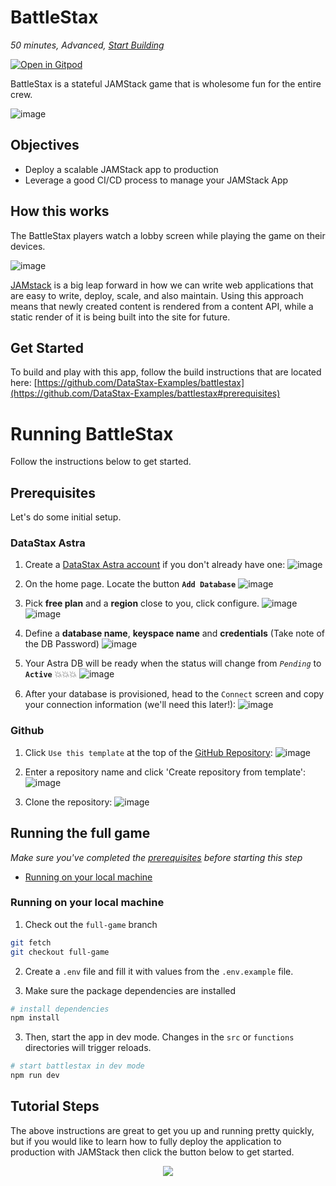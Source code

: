 <!--- STARTEXCLUDE --->
# BattleStax 
*50 minutes, Advanced, [Start Building](https://github.com/DataStax-Examples/battlestax#prerequisites)*

[![Open in Gitpod](https://gitpod.io/button/open-in-gitpod.svg)](https://gitpod.io/from-referrer/)

BattleStax is a stateful JAMStack game that is wholesome fun for the entire crew.
<!--- ENDEXCLUDE --->

![image](https://raw.githubusercontent.com/DataStax-Examples/battlestax/master/tutorial/battlestax.png)


## Objectives
* Deploy a scalable JAMStack app to production
* Leverage a good CI/CD process to manage your JAMStack App
  
## How this works
The BattleStax players watch a lobby screen while playing the game on their devices.


![image](https://raw.githubusercontent.com/DataStax-Examples/battlestax/master/tutorial/architecture1.png)


[JAMstack](https://jamstack.org/) is a big leap forward in how we can write web applications that are easy to write, deploy, scale, and also maintain. Using this approach means that newly created content is rendered from a content API, while a static render of it is being built into the site for future.

## Get Started
To build and play with this app, follow the build instructions that are located here: [https://github.com/DataStax-Examples/battlestax](https://github.com/DataStax-Examples/battlestax#prerequisites)

<!--- STARTEXCLUDE --->
# Running BattleStax
Follow the instructions below to get started.

## Prerequisites
Let's do some initial setup.

### DataStax Astra
1. Create a [DataStax Astra account](https://astra.datastax.com/register?utm_source=github&utm_medium=referral&utm_campaign=battlestax) if you don't 
already have one:
![image](https://raw.githubusercontent.com/DataStax-Examples/sample-app-template/master/screenshots/astra-register-basic-auth.png)

2. On the home page. Locate the button **`Add Database`**
![image](https://raw.githubusercontent.com/DataStax-Examples/sample-app-template/master/screenshots/astra-dashboard.png)

3. Pick **free plan** and a **region** close to you, click configure.
![image](https://raw.githubusercontent.com/DataStax-Examples/sample-app-template/master/screenshots/astra-create-db-1-top.png)
![image](https://raw.githubusercontent.com/DataStax-Examples/sample-app-template/master/screenshots/astra-create-db-1-bottom.png)

4. Define a **database name**, **keyspace name** and **credentials** (Take note of the DB Password)
![image](https://raw.githubusercontent.com/DataStax-Examples/sample-app-template/master/screenshots/astra-create-db-2.png)

5. Your Astra DB will be ready when the status will change from *`Pending`* to **`Active`** 💥💥💥 
![image](https://raw.githubusercontent.com/DataStax-Examples/sample-app-template/master/screenshots/astra-db-active.png)

6. After your database is provisioned, head to the `Connect` screen and copy your connection 
information (we'll need this later!):
![image](https://raw.githubusercontent.com/DataStax-Examples/sample-app-template/master/screenshots/astra-connect.png)

### Github
1. Click `Use this template` at the top of the [GitHub Repository](https://github.com/DataStax-Examples/battlestax):
![image](https://raw.githubusercontent.com/DataStax-Examples/sample-app-template/master/screenshots/github-use-template.png)

2. Enter a repository name and click 'Create repository from template':
![image](https://raw.githubusercontent.com/DataStax-Examples/sample-app-template/master/screenshots/github-create-repository.png)

3. Clone the repository:
![image](https://raw.githubusercontent.com/DataStax-Examples/sample-app-template/master/screenshots/github-clone.png)


## Running the full game
*Make sure you've completed the [prerequisites](#prerequisites) before starting this step*
  - [Running on your local machine](#running-on-your-local-machine)

### Running on your local machine

1. Check out the `full-game` branch
```sh
git fetch
git checkout full-game
```

2. Create a `.env` file and fill it with values from the `.env.example` file.

3. Make sure the package dependencies are installed
```sh
# install dependencies
npm install
```

3. Then, start the app in dev mode. Changes in the `src` or `functions` directories will trigger reloads.
```sh
# start battlestax in dev mode
npm run dev
```

## Tutorial Steps
The above instructions are great to get you up and running pretty quickly, but if you would like to learn how to fully deploy the application to production with JAMStack then click the button below to get started.

<p align="center">
<a href="../../wiki">
 <img src="https://dabuttonfactory.com/button.png?t=Open+the+workshop&f=Roboto-Bold&ts=26&tc=fff&hp=45&vp=20&c=11&bgt=unicolored&bgc=15d798" />
</a>
</p>

<!--- ENDEXCLUDE --->